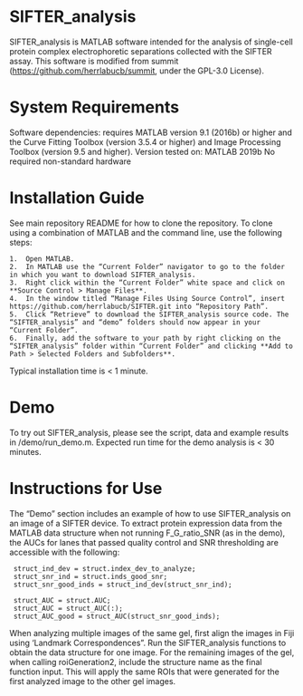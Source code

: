 # SIFTER_analysis

SIFTER_analysis is MATLAB software intended for the analysis of single-cell protein complex electrophoretic separations collected with the SIFTER assay. This software is modified from summit (https://github.com/herrlabucb/summit, under the GPL-3.0 License).

# System Requirements
Software dependencies: requires MATLAB version 9.1 (2016b) or higher and the Curve Fitting Toolbox (version 3.5.4 or higher) and Image Processing Toolbox (version 9.5 and higher).
Version tested on: MATLAB 2019b
No required non-standard hardware

# Installation Guide 

See main repository README for how to clone the repository. To clone using a combination of MATLAB and the command line, use the following steps:

    1.	Open MATLAB.
    2.	In MATLAB use the “Current Folder” navigator to go to the folder in which you want to download SIFTER_analysis.
    3.	Right click within the “Current Folder” white space and click on **Source Control > Manage Files**.
    4.	In the window titled “Manage Files Using Source Control”, insert https://github.com/herrlabucb/SIFTER.git into “Repository Path”.
    5.	Click “Retrieve” to download the SIFTER_analysis source code. The “SIFTER_analysis” and “demo” folders should now appear in your “Current Folder”.
    6.	Finally, add the software to your path by right clicking on the “SIFTER_analysis” folder within “Current Folder” and clicking **Add to Path > Selected Folders and Subfolders**.

Typical installation time is < 1 minute.

# Demo
To try out SIFTER_analysis, please see the script, data and example results in /demo/run_demo.m. Expected run time for the demo analysis is < 30 minutes.

# Instructions for Use
The “Demo” section includes an example of how to use SIFTER_analysis on an image of a SIFTER device. To extract protein expression data from the MATLAB data structure when not running F_G_ratio_SNR (as in the demo), the AUCs for lanes that passed quality control and SNR thresholding are accessible with the following:

     struct_ind_dev = struct.index_dev_to_analyze;
     struct_snr_ind = struct.inds_good_snr;
     struct_snr_good_inds = struct_ind_dev(struct_snr_ind);

     struct_AUC = struct.AUC;
     struct_AUC = struct_AUC(:);
     struct_AUC_good = struct_AUC(struct_snr_good_inds);

When analyzing multiple images of the same gel, first align the images in Fiji using ‘Landmark Correspondences”. Run the SIFTER_analysis functions to obtain the data structure for one image. For the remaining images of the gel, when calling roiGeneration2, include the structure name as the final function input. This will apply the same ROIs that were generated for the first analyzed image to the other gel images.
